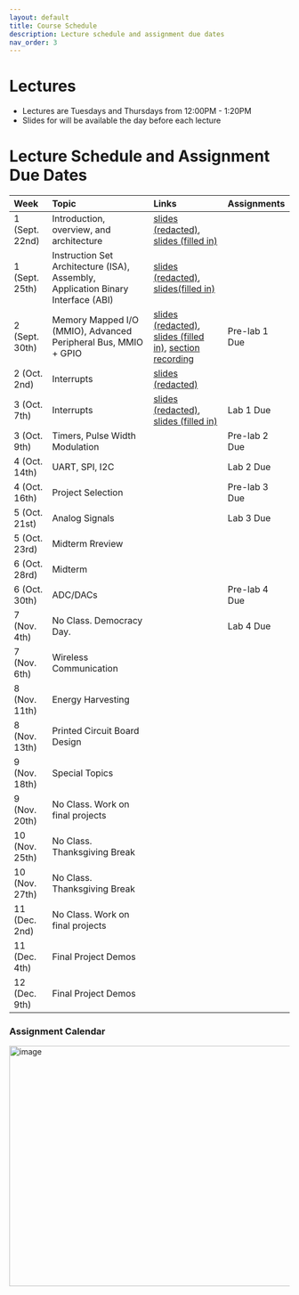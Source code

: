 ```yaml
---
layout: default
title: Course Schedule
description: Lecture schedule and assignment due dates
nav_order: 3
---
```


# Lectures

* Lectures are Tuesdays and Thursdays from 12:00PM - 1:20PM
* Slides for will be available the day before each lecture


# Lecture Schedule and Assignment Due Dates

| Week        | Topic     | Links | Assignments
|:-------------|:------------------|:------|:---------|
|1 (Sept. 22nd)| Introduction, overview, and architecture | [slides (redacted)](https://drive.google.com/file/d/19lYF-ZQpmhn5F8tuksfs7WOAjz8k8DVc/view?usp=sharing), [slides (filled in)](https://drive.google.com/file/d/1CCivnH5vN_Jg_0NargfIiPeoKDIF5jPA/view?usp=sharing)| |
|1 (Sept. 25th)| Instruction Set Architecture (ISA), Assembly, Application Binary Interface (ABI) | [slides (redacted)](https://drive.google.com/file/d/1Ra5nZPVK-knWlB0Z8xeAOWqAkAuSN5mX/view?usp=share_link), [slides(filled in)](https://drive.google.com/file/d/11Oytc_0EF_h-Jwh8fw-xVSTHHP7sKmPt/view?usp=sharing) |  |
|2 (Sept. 30th) | Memory Mapped I/O (MMIO), Advanced Peripheral Bus, MMIO + GPIO | [slides (redacted)](https://drive.google.com/file/d/1-XUZPZs3cOGjTE9mJ8Dn-Dp9Cc5nAnQU/view?usp=sharing), [slides (filled in)](https://drive.google.com/file/d/1BDRVs3iu4c8StpfDP8AbfjLF95PFyyPW/view?usp=share_link), [section recording](https://stanford-pilot.hosted.panopto.com/Panopto/Pages/Viewer.aspx?id=95fee67f-422a-4813-8cd0-b369016447bd)| Pre-lab 1 Due|
| 2 (Oct. 2nd) | Interrupts | [slides (redacted)](https://drive.google.com/file/d/1EBQJuYEucgD651a3sB11hom61qb1vgsz/view?usp=sharing) | |
| 3 (Oct. 7th) | Interrupts | [slides (redacted)](https://drive.google.com/file/d/1EBQJuYEucgD651a3sB11hom61qb1vgsz/view?usp=sharing), [slides (filled in)](https://drive.google.com/file/d/1yODDkeo8WIrFzrudK7D9i8UvR5IrcNqU/view?usp=sharing) | Lab 1 Due |
| 3 (Oct. 9th) | Timers, Pulse Width Modulation | | Pre-lab 2 Due |
| 4 (Oct. 14th) | UART, SPI, I2C |  |Lab 2 Due|
| 4 (Oct. 16th) | Project Selection |  | Pre-lab 3 Due |
| 5 (Oct. 21st) | Analog Signals |  | Lab 3 Due |
| 5 (Oct. 23rd) | Midterm Rreview |  | |
| 6 (Oct. 28rd) | Midterm |  | |
| 6 (Oct. 30th) |ADC/DACs | | Pre-lab 4 Due |
| 7 (Nov. 4th) | No Class. Democracy Day.  |  | Lab 4 Due |
| 7 (Nov. 6th) | Wireless Communication |  | |
| 8 (Nov. 11th) | Energy Harvesting |  |  |
| 8 (Nov. 13th) | Printed Circuit Board Design |  | |
| 9 (Nov. 18th) | Special Topics | | |
| 9 (Nov. 20th) | No Class. Work on final projects | | |
| 10 (Nov. 25th) | No Class. Thanksgiving Break | | |
| 10 (Nov. 27th) | No Class. Thanksgiving Break | | |
| 11 (Dec. 2nd) | No Class. Work on final projects | | |
| 11 (Dec. 4th) |Final Project Demos |  |  |
| 12 (Dec. 9th) | Final Project Demos | | |

### Assignment Calendar
<img width="1087" height="432" alt="image" src="https://github.com/user-attachments/assets/75c8684c-1981-4296-aa0b-17d90829682a" />

